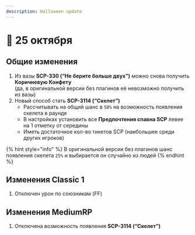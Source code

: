 ```yaml
---
description: Halloween update
---
```


# 🍁 25  октября

## Общие изменения

1. Из вазы **SCP-330 (“Не берите больше двух”)** можно снова получить **Коричневую Конфету**\
   (да, в оригинальной версии без плагинов её невозможно получить из вазы)
2. Новый способ стать **SCP-3114 (“Скелет”)**
   * Рассчитывать на общий шанс в `50%` на возможность появления скелета в раунде
   * В настройках установить все **Предпочтения спавна SCP** левее на 1 отметку от середины
   * Иметь достаточное кол-во тикетов SCP (наибольшее среди других игроков)

{% hint style="info" %}
В оригинальной версии без плагинов шанс появления скелета `25%` и выбирается он случайно из людей
{% endhint %}

## Изменения Classic 1

1. Отключен урон по союзникам (FF)

## Изменения MediumRP

1. Отключена возможность появления **SCP-3114 (“Скелет”)**
